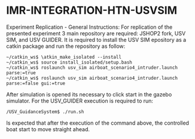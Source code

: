 # IMR-INTEGRATION-HTN-USVSIM

Experiment Replication - General Instructions:
For replication of the presented experiment 3 main repository are required: JSHOP2 fork, USV SIM, and USV GUIDER. It is required to install the USV SIM epository as a catkin package and run the repository as follow:

    ~/catkin_ws$ \atkin_make_isolated --install
    ~/catkin_ws$ source install_isolated/setup.bash
    ~/catkin_ws$ roslaunch usv_sim airboat_scenario4_intruder.launch parse:=true
    ~/catkin_ws$ roslaunch usv_sim airboat_scenario4_intruder.launch parse:=false gui:=true
    
After simulation is opened its necessary to click start in the gazebo simulator.
For the USV_GUIDER execution is required to run:

    /USV_GuidanceSystem$ ./run.sh

Is expected that after the execution of the command above, the controlled boat start to move straight ahead.
